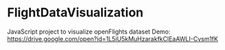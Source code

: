 # FlightDataVisualization
JavaScript project to visualize openFlights dataset
Demo: https://drive.google.com/open?id=1L5iU5kMuHzarakfkClEaAWLI-Cvsm1fK

